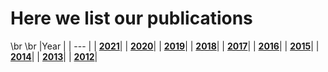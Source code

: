 # Here we list our publications

\br
\br
|Year | 
| --- | 
|  [**2021**](publications/2021.md)| 
|  [**2020**](publications/2020.md)| 
|  [**2019**](publications/2019.md)| 
|  [**2018**](publications/2018.md)| 
|  [**2017**](publications/2017.md)| 
|  [**2016**](publications/2016.md)| 
|  [**2015**](publications/2015.md)| 
|  [**2014**](publications/2014.md)| 
|  [**2013**](publications/2013.md)| 
|  [**2012**](publications/2012.md)| 
